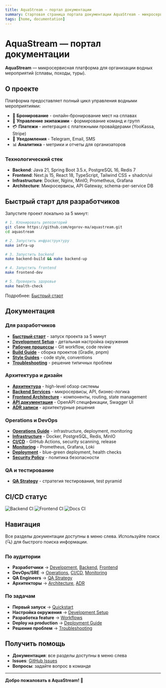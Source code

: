 ```yaml
---
title: AquaStream — портал документации
summary: Стартовая страница портала документации AquaStream - микросервисная платформа для организации водных мероприятий
tags: [home, documentation]
---
```


# AquaStream — портал документации

**AquaStream** — микросервисная платформа для организации водных мероприятий (сплавы, походы, туры).

## О проекте

Платформа предоставляет полный цикл управления водными мероприятиями:
- 🎫 **Бронирование** - онлайн-бронирование мест на сплавах
- 👥 **Управление экипажами** - формирование команд и групп
- 💳 **Платежи** - интеграция с платежными провайдерами (YooKassa, Stripe)
- 📧 **Уведомления** - Telegram, Email, SMS
- 📊 **Аналитика** - метрики и отчеты для организаторов

### Технологический стек

- **Backend**: Java 21, Spring Boot 3.5.x, PostgreSQL 16, Redis 7
- **Frontend**: Next.js 15, React 18, TypeScript, Tailwind CSS + shadcn/ui
- **Infrastructure**: Docker, Nginx, MinIO, Prometheus, Grafana
- **Architecture**: Микросервисы, API Gateway, schema-per-service DB

## Быстрый старт для разработчиков

Запустите проект локально за 5 минут:

```bash
# 1. Клонировать репозиторий
git clone https://github.com/egorov-ma/aquastream.git
cd aquastream

# 2. Запустить инфраструктуру
make infra-up

# 3. Запустить backend
make backend-build && make backend-up

# 4. Запустить frontend
make frontend-dev

# 5. Проверить здоровье
make health-check
```

Подробнее: [Быстрый старт](quickstart.md)

## Документация

### Для разработчиков

- **[Быстрый старт](quickstart.md)** - запуск проекта за 5 минут
- **[Development Setup](development/setup.md)** - детальная настройка окружения
- **[Рабочие процессы](development/workflows.md)** - Git workflow, code review
- **[Build Guide](development/build-guide.md)** - сборка проектов (Gradle, pnpm)
- **[Style Guides](development/style-guides.md)** - code style, conventions
- **[Troubleshooting](development/troubleshooting.md)** - решение типичных проблем

### Архитектура и дизайн

- **[Архитектура](architecture.md)** - high-level обзор системы
- **[Backend Services](backend/README.md)** - микросервисы, API, бизнес-логика
- **[Frontend Architecture](frontend/README.md)** - компоненты, routing, state management
- **[API документация](api/index.md)** - OpenAPI спецификации, Swagger UI
- **[ADR записи](decisions/index.md)** - архитектурные решения

### Operations и DevOps

- **[Operations Guide](operations/README.md)** - infrastructure, deployment, monitoring
- **[Infrastructure](operations/infrastructure.md)** - Docker, PostgreSQL, Redis, MinIO
- **[CI/CD](operations/ci-cd.md)** - GitHub Actions, security scanning, release
- **[Monitoring](operations/monitoring.md)** - Prometheus, Grafana, Loki
- **[Deployment](operations/deployment.md)** - blue-green deployment, health checks
- **[Security Policy](operations/policies/security.md)** - политика безопасности

### QA и тестирование

- **[QA Strategy](qa/index.md)** - стратегия тестирования, test pyramid

## CI/CD статус

![Backend CI](https://github.com/egorov-ma/aquastream/actions/workflows/backend-ci.yml/badge.svg)
![Frontend CI](https://github.com/egorov-ma/aquastream/actions/workflows/frontend-ci.yml/badge.svg)
![Docs CI](https://github.com/egorov-ma/aquastream/actions/workflows/docs-ci.yml/badge.svg)

## Навигация

Все разделы документации доступны в меню слева. Используйте поиск (🔍) для быстрого поиска информации.

### По аудитории

- **Разработчики** → [Development](development/setup.md), [Backend](backend/README.md), [Frontend](frontend/README.md)
- **DevOps/SRE** → [Operations](operations/README.md), [CI/CD](operations/ci-cd.md), [Monitoring](operations/monitoring.md)
- **QA Engineers** → [QA Strategy](qa/index.md)
- **Архитекторы** → [Architecture](architecture.md), [ADR](decisions/index.md)

### По задачам

- **Первый запуск** → [Quickstart](quickstart.md)
- **Настройка окружения** → [Development Setup](development/setup.md)
- **Разработка feature** → [Workflows](development/workflows.md)
- **Deploy на production** → [Deployment Guide](operations/deployment.md)
- **Решение проблем** → [Troubleshooting](development/troubleshooting.md)

## Получить помощь

- **Документация**: все разделы доступны в меню слева
- **Issues**: [GitHub Issues](https://github.com/egorov-ma/aquastream/issues)
- **Вопросы**: задайте вопрос в команде

---

**Добро пожаловать в AquaStream! 🚀**